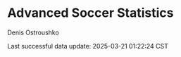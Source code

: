 # Advanced Soccer Statistics
Denis Ostroushko

<!-- gfm -->

Last successful data update: 2025-03-21 01:22:24 CST
